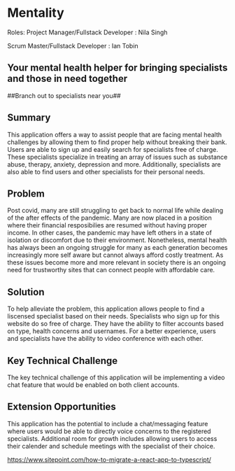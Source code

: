 # Mentality #

Roles:
Project Manager/Fullstack Developer : Nila Singh

Scrum Master/Fullstack Developer : Ian Tobin

## Your mental health helper for bringing specialists and those in need together ##

##Branch out to specialists near you##

## Summary ##
   This application offers a way to assist people that are facing mental health challenges by allowing them to find proper help without breaking their bank. Users are able to sign up and easily search for specialists free of charge. These specialists specialize in treating an array of issues such as substance abuse, therapy, anxiety, depression and more. Additionally, specialists are also able to find users and other specialists for their personal needs. 

## Problem ##
   Post covid, many are still struggling to get back to normal life while dealing of the after effects of the pandemic. Many are now placed in a position where their financial resposibilies are resumed without having proper income. In other cases, the pandemic may have left others in a state of isolation or discomfort due to their environment. Nonetheless, mental health has always been an ongoing struggle for many as each generation becomes increasingly more self aware but cannot always afford costly treatment. As these issues become more and more relevant in society there is an ongoing need for trustworthy sites that can connect people with affordable care.

## Solution ##
   To help alleviate the problem, this application allows people to find a liscensed specialist based on their needs. Specialists who sign up for this website do so free of charge. They have the ability to filter accounts based on type, health concerns and usernames. For a better experience, users and specialists have the ability to video conference with each other. 
 
## Key Technical Challenge ##
   The key technical challenge of this application will be implementing a video chat feature that would be enabled on both client accounts.
   
## Extension Opportunities ##
   This application has the potential to include a chat/messaging feature where users would be able to directly voice concerns to the registered specialists. Additional room for growth includes allowing users to access their calender and schedule meetings with the specialist of their choice. 









https://www.sitepoint.com/how-to-migrate-a-react-app-to-typescript/